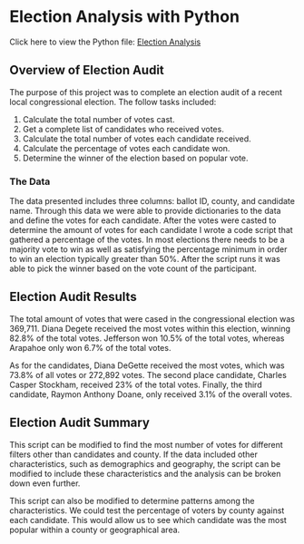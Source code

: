 # Election Analysis with Python
Click here to view the Python file: [Election Analysis](https://github.com/Inxonwetrust/Election_Analysis/blob/main/analysis/election_analysis.txt)

## Overview of Election Audit
The purpose of this project was to complete an election audit of a recent local congressional election. The follow tasks included:
1. Calculate the total number of votes cast.
2. Get a complete list of candidates who received votes.
3. Calculate the total number of votes each candidate received.
4. Calculate the percentage of votes each candidate won.
5. Determine the winner of the election based on popular vote. 

### The Data
The data presented includes three columns: ballot ID, county, and candidate name. Through this data we were able to provide dictionaries to the data and define the votes for each candidate. After the votes were casted to determine the amount of votes for each candidate I wrote a code script that gathered a percentage of the votes. In most elections there needs to be a majority vote to win as well as satisfying the percentage minimum in order to win an election typically greater than 50%. After the script runs it was able to pick the winner based on the vote count of the participant.

## Election Audit Results

The total amount of votes that were cased in the congressional election was 369,711. Diana Degete received the most votes within this election, winning 82.8% of the total votes. Jefferson won 10.5% of the total votes, whereas Arapahoe only won 6.7% of the total votes.

As for the candidates, Diana DeGette received the most votes, which was 73.8% of all votes or  272,892 votes. The second place candidate, Charles Casper Stockham, received 23% of the total votes. Finally, the third candidate, Raymon Anthony Doane, only received 3.1% of the overall votes. 

## Election Audit Summary
This script can be modified to find the most number of votes for different filters other than candidates and county. If the data included other characteristics, such as demographics and geography, the script can be modified to include these characteristics and the analysis can be broken down even further.

This script can also be modified to determine patterns among the characteristics. We could test the percentage of voters by county against each candidate. This would allow us to see which candidate was the most popular within a county or geographical area. 
